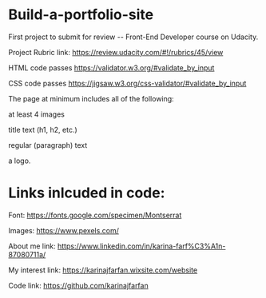 # Build-a-portfolio-site 

First project to submit for review -- Front-End Developer course on Udacity. 


Project Rubric link: https://review.udacity.com/#!/rubrics/45/view

HTML code passes https://validator.w3.org/#validate_by_input

CSS code passes https://jigsaw.w3.org/css-validator/#validate_by_input

The page at minimum includes all of the following:

at least 4 images

title text (h1, h2, etc.)

regular (paragraph) text

a logo.

# Links inlcuded in code:
Font: https://fonts.google.com/specimen/Montserrat

Images: https://www.pexels.com/


About me link: https://www.linkedin.com/in/karina-farf%C3%A1n-87080711a/

My interest link: https://karinajfarfan.wixsite.com/website

Code link: https://github.com/karinajfarfan



 
